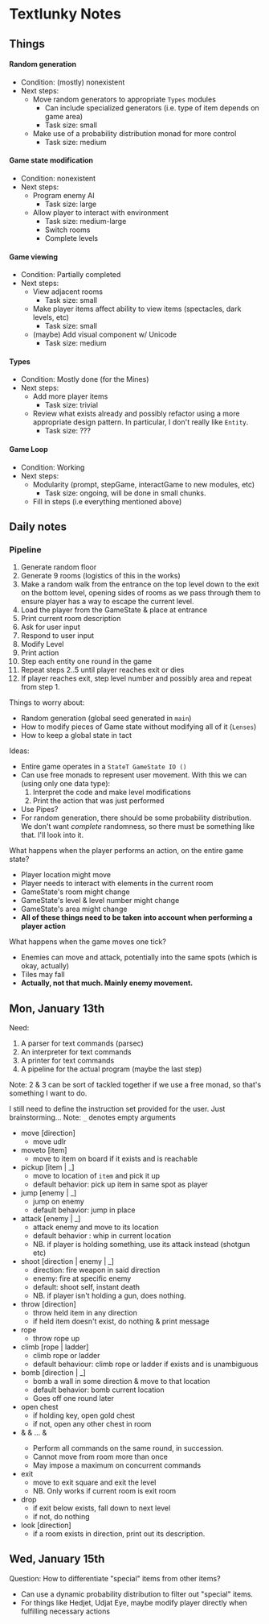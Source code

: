 # Textlunky Notes

## Things
#### Random generation

* Condition: (mostly) nonexistent
* Next steps:
  * Move random generators to appropriate `Types` modules
    * Can include specialized generators (i.e. type of item depends on game area)
    * Task size: small
  * Make use of a probability distribution monad for more control
    * Task size: medium

#### Game state modification

* Condition: nonexistent
* Next steps:
  * Program enemy AI
    * Task size: large
  * Allow player to interact with environment
    * Task size: medium-large
    * Switch rooms
    * Complete levels

#### Game viewing

* Condition: Partially completed
* Next steps:
  * View adjacent rooms
    * Task size: small
  * Make player items affect ability to view items (spectacles, dark levels, etc)
    * Task size: small
  * (maybe) Add visual component w/ Unicode
    * Task size: medium
    
#### Types

* Condition: Mostly done (for the Mines)
* Next steps:
  * Add more player items
    * Task size: trivial
  * Review what exists already and possibly refactor using a more appropriate design pattern. In particular, I don't really like `Entity`.
    * Task size: ???

#### Game Loop
* Condition: Working
* Next steps:
  * Modularity (prompt, stepGame, interactGame to new modules, etc)
    * Task size: ongoing, will be done in small chunks.
  * Fill in steps (i.e everything mentioned above)

## Daily notes
### Pipeline

1. Generate random floor
  1. Generate 9 rooms (logistics of this in the works)
  2. Make a random walk from the entrance on the top level down to the exit on the bottom level, opening sides of rooms as we pass through them to ensure player has a way to escape the current level.
  3. Load the player from the GameState & place at entrance
2. Print current room description
3. Ask for user input
4. Respond to user input
  1. Modify Level
  2. Print action
5. Step each entity one round in the game
6. Repeat steps 2..5 until player reaches exit or dies
  1. If player reaches exit, step level number and possibly area and repeat from step 1.
  
Things to worry about:
  
  * Random generation (global seed generated in `main`)
  * How to modify pieces of Game state without modifying all of it (`Lenses`)
  * How to keep a global state in tact
  
Ideas:
  * Entire game operates in a `StateT GameState IO ()`
  * Can use free monads to represent user movement. With this we can (using only one data type):
    1. Interpret the code and make level modifications
    2. Print the action that was just performed
  * Use Pipes?
  * For random generation, there should be some probability distribution. We don't want *complete* randomness, so there must be something like that. I'll look into it.

What happens when the player performs an action, on the entire game state?
  * Player location might move
  * Player needs to interact with elements in the current room
  * GameState's room might change
  * GameState's level & level number might change
  * GameState's area might change
  * **All of these things need to be taken into account when performing a player action**

What happens when the game moves one tick?
  * Enemies can move and attack, potentially into the same spots (which is okay, actually)
  * Tiles may fall
  * **Actually, not that much. Mainly enemy movement.**

## Mon, January 13th

Need:
1. A parser for text commands (parsec)
2. An interpreter for text commands 
3. A printer for text commands
4. A pipeline for the actual program (maybe the last step)

Note: 2 & 3 can be sort of tackled together if we use a free monad, so that's something I want to do.

I still need to define the instruction set provided for the user. Just brainstorming...
Note: `_` denotes empty arguments

* move [direction]
	* move udlr
* moveto [item]
	* move to item on board if it exists and is reachable
* pickup [item | _]
	* move to location of `item` and pick it up
	* default behavior: pick up item in same spot as player
* jump [enemy | _]
	* jump on enemy
	* default behavior: jump in place
* attack [enemy | _]
	* attack enemy and move to its location
	* default behavior : whip in current location
	* NB. if player is holding something, use its attack instead (shotgun etc)
* shoot [direction | enemy | _]
	* direction: fire weapon in said direction
	* enemy: fire at specific enemy
	* default: shoot self, instant death
	* NB. if player isn't holding a gun, does nothing. 
* throw [direction]
	* throw held item in any direction
	* if held item doesn't exist, do nothing & print message
* rope
	* throw rope up
* climb [rope | ladder]
	* climb rope or ladder
	* default behaviour: climb rope or ladder if exists and is unambiguous
* bomb [direction | _]
	* bomb a wall in some direction & move to that location
	* default behavior: bomb current location
	* Goes off one round later
* open chest
	* if holding key, open gold chest
	* if not, open any other chest in room
* <cmd1> & <cmd2> & ... & <cmdn>
	* Perform all commands on the same round, in succession.
	* Cannot move from room more than once
	* May impose a maximum on concurrent commands
* exit
	* move to exit square and exit the level
	* NB. Only works if current room is exit room
* drop
	* if exit below exists, fall down to next level
	* if not, do nothing
* look [direction]
	* if a room exists in direction, print out its description.
  
## Wed, January 15th

Question: How to differentiate "special" items from other items?
* Can use a dynamic probability distribution to filter out "special" items.
* For things like Hedjet, Udjat Eye, maybe modify player directly when fulfilling necessary actions
